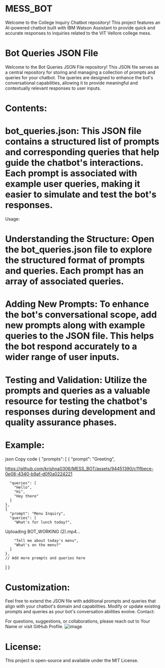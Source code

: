 # MESS_BOT
Welcome to the College Inquiry Chatbot repository! This project features an AI-powered chatbot built with IBM Watson Assistant to provide quick and accurate responses to inquiries related to the VIT Vellore college mess. 

# Bot Queries JSON File
Welcome to the Bot Queries JSON File repository! This JSON file serves as a central repository for storing and managing a collection of prompts and queries for your chatbot. The queries are designed to enhance the bot's conversational capabilities, allowing it to provide meaningful and contextually relevant responses to user inputs.

# Contents:

# bot_queries.json: This JSON file contains a structured list of prompts and corresponding queries that help guide the chatbot's interactions. Each prompt is associated with example user queries, making it easier to simulate and test the bot's responses.
Usage:

# Understanding the Structure: Open the bot_queries.json file to explore the structured format of prompts and queries. Each prompt has an array of associated queries.

# Adding New Prompts: To enhance the bot's conversational scope, add new prompts along with example queries to the JSON file. This helps the bot respond accurately to a wider range of user inputs.

# Testing and Validation: Utilize the prompts and queries as a valuable resource for testing the chatbot's responses during development and quality assurance phases.

# Example:

json
Copy code
{
  "prompts": [
    {
      "prompt": "Greeting",

https://github.com/krishna0306/MESS_BOT/assets/94451390/c11fbece-0e08-4340-b9af-d0f0a0224221


      "queries": [
        "Hello",
        "Hi",
        "Hey there"
      ]
    },
    {
      "prompt": "Menu Inquiry",
      "queries": [
        "What's for lunch today?",

Uploading BOT_WORKING (2).mp4…


        "Tell me about today's menu",
        "What's on the menu?"
      ]
    },
    // Add more prompts and queries here
  ]
}
# Customization:

Feel free to extend the JSON file with additional prompts and queries that align with your chatbot's domain and capabilities.
Modify or update existing prompts and queries as your bot's conversation abilities evolve.
Contact:

For questions, suggestions, or collaborations, please reach out to Your Name or visit GitHub Profile.
![image](https://github.com/krishna0306/MESS_BOT/assets/94451390/fa3ca9b0-b9d8-4634-a9db-5b757132ccd7)


# License:

This project is open-source and available under the MIT License.
